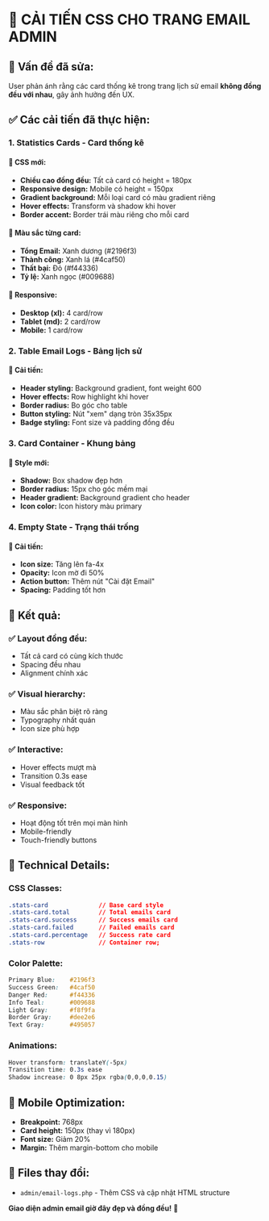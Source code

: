 # 🎨 CẢI TIẾN CSS CHO TRANG EMAIL ADMIN

## 🎯 Vấn đề đã sửa:

User phản ánh rằng các card thống kê trong trang lịch sử email **không đồng đều với nhau**, gây ảnh hưởng đến UX.

## ✅ Các cải tiến đã thực hiện:

### 1. **Statistics Cards - Card thống kê**

#### 🔧 CSS mới:

- **Chiều cao đồng đều:** Tất cả card có height = 180px
- **Responsive design:** Mobile có height = 150px
- **Gradient background:** Mỗi loại card có màu gradient riêng
- **Hover effects:** Transform và shadow khi hover
- **Border accent:** Border trái màu riêng cho mỗi card

#### 🎨 Màu sắc từng card:

- **Tổng Email:** Xanh dương (#2196f3)
- **Thành công:** Xanh lá (#4caf50)
- **Thất bại:** Đỏ (#f44336)
- **Tỷ lệ:** Xanh ngọc (#009688)

#### 📱 Responsive:

- **Desktop (xl):** 4 card/row
- **Tablet (md):** 2 card/row
- **Mobile:** 1 card/row

### 2. **Table Email Logs - Bảng lịch sử**

#### 🔧 Cải tiến:

- **Header styling:** Background gradient, font weight 600
- **Hover effects:** Row highlight khi hover
- **Border radius:** Bo góc cho table
- **Button styling:** Nút "xem" dạng tròn 35x35px
- **Badge styling:** Font size và padding đồng đều

### 3. **Card Container - Khung bảng**

#### 🎨 Style mới:

- **Shadow:** Box shadow đẹp hơn
- **Border radius:** 15px cho góc mềm mại
- **Header gradient:** Background gradient cho header
- **Icon color:** Icon history màu primary

### 4. **Empty State - Trạng thái trống**

#### 🔧 Cải tiến:

- **Icon size:** Tăng lên fa-4x
- **Opacity:** Icon mờ đi 50%
- **Action button:** Thêm nút "Cài đặt Email"
- **Spacing:** Padding tốt hơn

## 🚀 Kết quả:

### ✅ Layout đồng đều:

- Tất cả card có cùng kích thước
- Spacing đều nhau
- Alignment chính xác

### ✅ Visual hierarchy:

- Màu sắc phân biệt rõ ràng
- Typography nhất quán
- Icon size phù hợp

### ✅ Interactive:

- Hover effects mượt mà
- Transition 0.3s ease
- Visual feedback tốt

### ✅ Responsive:

- Hoạt động tốt trên mọi màn hình
- Mobile-friendly
- Touch-friendly buttons

## 🎨 Technical Details:

### CSS Classes:

```css
.stats-card              // Base card style
.stats-card.total        // Total emails card
.stats-card.success      // Success emails card  
.stats-card.failed       // Failed emails card
.stats-card.percentage   // Success rate card
.stats-row               // Container row;
```

### Color Palette:

```css
Primary Blue:    #2196f3
Success Green:   #4caf50
Danger Red:      #f44336
Info Teal:       #009688
Light Gray:      #f8f9fa
Border Gray:     #dee2e6
Text Gray:       #495057
```

### Animations:

```css
Hover transform: translateY(-5px)
Transition time: 0.3s ease
Shadow increase: 0 8px 25px rgba(0,0,0,0.15)
```

## 📱 Mobile Optimization:

- **Breakpoint:** 768px
- **Card height:** 150px (thay vì 180px)
- **Font size:** Giảm 20%
- **Margin:** Thêm margin-bottom cho mobile

## 🔗 Files thay đổi:

- `admin/email-logs.php` - Thêm CSS và cập nhật HTML structure

**Giao diện admin email giờ đây đẹp và đồng đều!** 🎉
